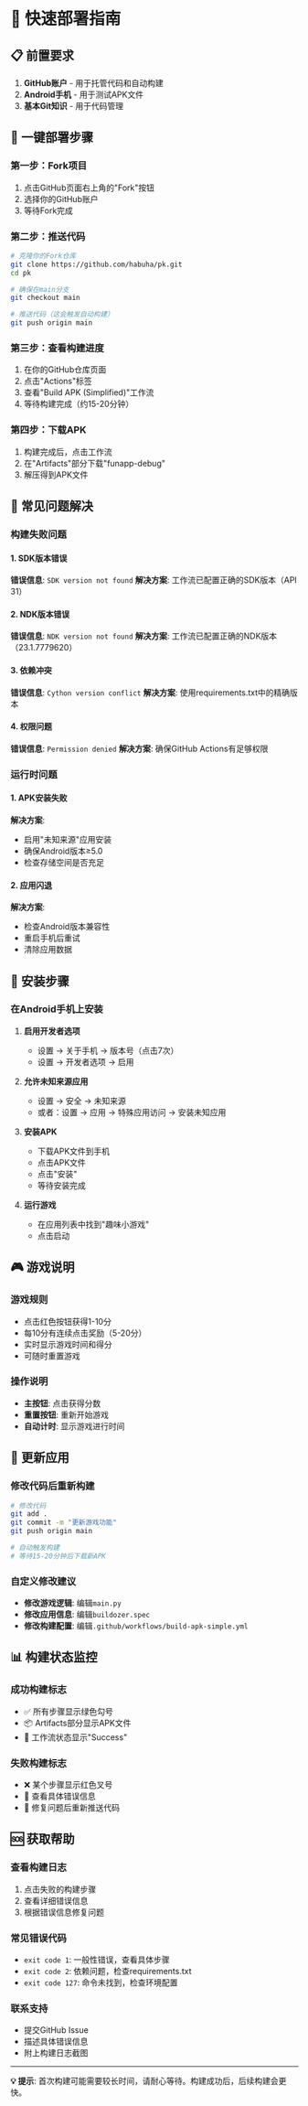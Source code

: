 # 🚀 快速部署指南

## 📋 前置要求

1. **GitHub账户** - 用于托管代码和自动构建
2. **Android手机** - 用于测试APK文件
3. **基本Git知识** - 用于代码管理

## 🎯 一键部署步骤

### 第一步：Fork项目
1. 点击GitHub页面右上角的"Fork"按钮
2. 选择你的GitHub账户
3. 等待Fork完成

### 第二步：推送代码
```bash
# 克隆你的Fork仓库
git clone https://github.com/habuha/pk.git
cd pk

# 确保在main分支
git checkout main

# 推送代码（这会触发自动构建）
git push origin main
```

### 第三步：查看构建进度
1. 在你的GitHub仓库页面
2. 点击"Actions"标签
3. 查看"Build APK (Simplified)"工作流
4. 等待构建完成（约15-20分钟）

### 第四步：下载APK
1. 构建完成后，点击工作流
2. 在"Artifacts"部分下载"funapp-debug"
3. 解压得到APK文件

## 🔧 常见问题解决

### 构建失败问题

#### 1. SDK版本错误
**错误信息**: `SDK version not found`
**解决方案**: 工作流已配置正确的SDK版本（API 31）

#### 2. NDK版本错误
**错误信息**: `NDK version not found`
**解决方案**: 工作流已配置正确的NDK版本（23.1.7779620）

#### 3. 依赖冲突
**错误信息**: `Cython version conflict`
**解决方案**: 使用requirements.txt中的精确版本

#### 4. 权限问题
**错误信息**: `Permission denied`
**解决方案**: 确保GitHub Actions有足够权限

### 运行时问题

#### 1. APK安装失败
**解决方案**:
- 启用"未知来源"应用安装
- 确保Android版本≥5.0
- 检查存储空间是否充足

#### 2. 应用闪退
**解决方案**:
- 检查Android版本兼容性
- 重启手机后重试
- 清除应用数据

## 📱 安装步骤

### 在Android手机上安装

1. **启用开发者选项**
   - 设置 → 关于手机 → 版本号（点击7次）
   - 设置 → 开发者选项 → 启用

2. **允许未知来源应用**
   - 设置 → 安全 → 未知来源
   - 或者：设置 → 应用 → 特殊应用访问 → 安装未知应用

3. **安装APK**
   - 下载APK文件到手机
   - 点击APK文件
   - 点击"安装"
   - 等待安装完成

4. **运行游戏**
   - 在应用列表中找到"趣味小游戏"
   - 点击启动

## 🎮 游戏说明

### 游戏规则
- 点击红色按钮获得1-10分
- 每10分有连续点击奖励（5-20分）
- 实时显示游戏时间和得分
- 可随时重置游戏

### 操作说明
- **主按钮**: 点击获得分数
- **重置按钮**: 重新开始游戏
- **自动计时**: 显示游戏进行时间

## 🔄 更新应用

### 修改代码后重新构建
```bash
# 修改代码
git add .
git commit -m "更新游戏功能"
git push origin main

# 自动触发构建
# 等待15-20分钟后下载新APK
```

### 自定义修改建议
- **修改游戏逻辑**: 编辑`main.py`
- **修改应用信息**: 编辑`buildozer.spec`
- **修改构建配置**: 编辑`.github/workflows/build-apk-simple.yml`

## 📊 构建状态监控

### 成功构建标志
- ✅ 所有步骤显示绿色勾号
- 📦 Artifacts部分显示APK文件
- 🎯 工作流状态显示"Success"

### 失败构建标志
- ❌ 某个步骤显示红色叉号
- 📝 查看具体错误信息
- 🔄 修复问题后重新推送代码

## 🆘 获取帮助

### 查看构建日志
1. 点击失败的构建步骤
2. 查看详细错误信息
3. 根据错误信息修复问题

### 常见错误代码
- `exit code 1`: 一般性错误，查看具体步骤
- `exit code 2`: 依赖问题，检查requirements.txt
- `exit code 127`: 命令未找到，检查环境配置

### 联系支持
- 提交GitHub Issue
- 描述具体错误信息
- 附上构建日志截图

---

**💡 提示**: 首次构建可能需要较长时间，请耐心等待。构建成功后，后续构建会更快。
